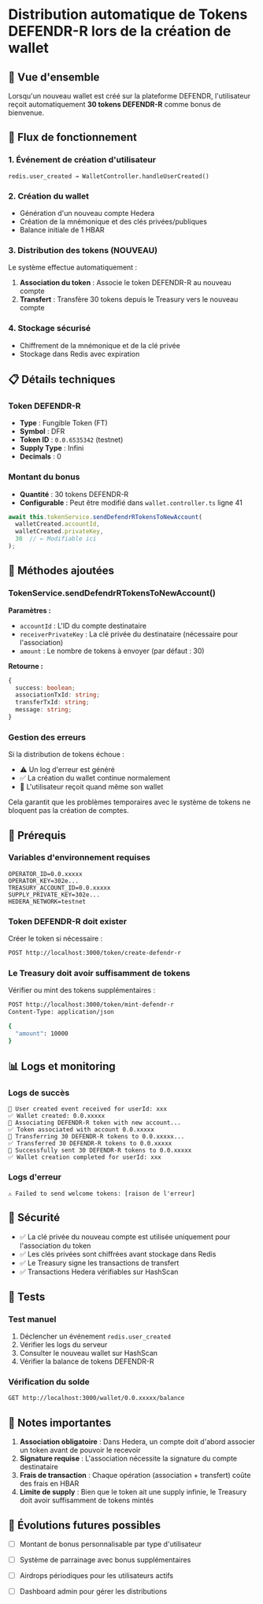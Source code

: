 # Distribution automatique de Tokens DEFENDR-R lors de la création de wallet

## 🎯 Vue d'ensemble

Lorsqu'un nouveau wallet est créé sur la plateforme DEFENDR, l'utilisateur reçoit automatiquement **30 tokens DEFENDR-R** comme bonus de bienvenue.

## 🔄 Flux de fonctionnement

### 1. Événement de création d'utilisateur
```
redis.user_created → WalletController.handleUserCreated()
```

### 2. Création du wallet
- Génération d'un nouveau compte Hedera
- Création de la mnémonique et des clés privées/publiques
- Balance initiale de 1 HBAR

### 3. Distribution des tokens (NOUVEAU)
Le système effectue automatiquement :
1. **Association du token** : Associe le token DEFENDR-R au nouveau compte
2. **Transfert** : Transfère 30 tokens depuis le Treasury vers le nouveau compte

### 4. Stockage sécurisé
- Chiffrement de la mnémonique et de la clé privée
- Stockage dans Redis avec expiration

## 📋 Détails techniques

### Token DEFENDR-R
- **Type** : Fungible Token (FT)
- **Symbol** : DFR
- **Token ID** : `0.0.6535342` (testnet)
- **Supply Type** : Infini
- **Decimals** : 0

### Montant du bonus
- **Quantité** : 30 tokens DEFENDR-R
- **Configurable** : Peut être modifié dans `wallet.controller.ts` ligne 41

```typescript
await this.tokenService.sendDefendrRTokensToNewAccount(
  walletCreated.accountId,
  walletCreated.privateKey,
  30  // ← Modifiable ici
);
```

## 🔧 Méthodes ajoutées

### TokenService.sendDefendrRTokensToNewAccount()

**Paramètres :**
- `accountId` : L'ID du compte destinataire
- `receiverPrivateKey` : La clé privée du destinataire (nécessaire pour l'association)
- `amount` : Le nombre de tokens à envoyer (par défaut : 30)

**Retourne :**
```typescript
{
  success: boolean;
  associationTxId: string;
  transferTxId: string;
  message: string;
}
```

### Gestion des erreurs

Si la distribution de tokens échoue :
- ⚠️ Un log d'erreur est généré
- ✅ La création du wallet continue normalement
- 📝 L'utilisateur reçoit quand même son wallet

Cela garantit que les problèmes temporaires avec le système de tokens ne bloquent pas la création de comptes.

## 🚀 Prérequis

### Variables d'environnement requises
```env
OPERATOR_ID=0.0.xxxxx
OPERATOR_KEY=302e...
TREASURY_ACCOUNT_ID=0.0.xxxxx
SUPPLY_PRIVATE_KEY=302e...
HEDERA_NETWORK=testnet
```

### Token DEFENDR-R doit exister
Créer le token si nécessaire :
```bash
POST http://localhost:3000/token/create-defendr-r
```

### Le Treasury doit avoir suffisamment de tokens
Vérifier ou mint des tokens supplémentaires :
```bash
POST http://localhost:3000/token/mint-defendr-r
Content-Type: application/json

{
  "amount": 10000
}
```

## 📊 Logs et monitoring

### Logs de succès
```
🎯 User created event received for userId: xxx
✅ Wallet created: 0.0.xxxxx
🔗 Associating DEFENDR-R token with new account...
✅ Token associated with account 0.0.xxxxx
💸 Transferring 30 DEFENDR-R tokens to 0.0.xxxxx...
✅ Transferred 30 DEFENDR-R tokens to 0.0.xxxxx
🎁 Successfully sent 30 DEFENDR-R tokens to 0.0.xxxxx
✅ Wallet creation completed for userId: xxx
```

### Logs d'erreur
```
⚠️ Failed to send welcome tokens: [raison de l'erreur]
```

## 🔐 Sécurité

- ✅ La clé privée du nouveau compte est utilisée uniquement pour l'association du token
- ✅ Les clés privées sont chiffrées avant stockage dans Redis
- ✅ Le Treasury signe les transactions de transfert
- ✅ Transactions Hedera vérifiables sur HashScan

## 🧪 Tests

### Test manuel
1. Déclencher un événement `redis.user_created`
2. Vérifier les logs du serveur
3. Consulter le nouveau wallet sur HashScan
4. Vérifier la balance de tokens DEFENDR-R

### Vérification du solde
```bash
GET http://localhost:3000/wallet/0.0.xxxxx/balance
```

## 📝 Notes importantes

1. **Association obligatoire** : Dans Hedera, un compte doit d'abord associer un token avant de pouvoir le recevoir
2. **Signature requise** : L'association nécessite la signature du compte destinataire
3. **Frais de transaction** : Chaque opération (association + transfert) coûte des frais en HBAR
4. **Limite de supply** : Bien que le token ait une supply infinie, le Treasury doit avoir suffisamment de tokens mintés

## 🔄 Évolutions futures possibles

- [ ] Montant de bonus personnalisable par type d'utilisateur
- [ ] Système de parrainage avec bonus supplémentaires
- [ ] Airdrops périodiques pour les utilisateurs actifs
- [ ] Dashboard admin pour gérer les distributions

